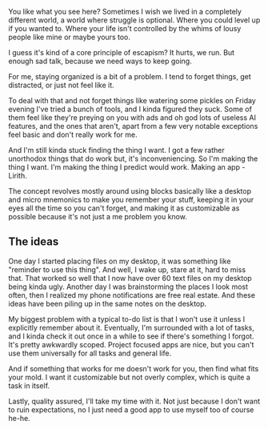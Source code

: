 You like what you see here? Sometimes I wish we lived in a completely different world, a world where struggle is optional. Where you could level up if you wanted to. Where your life isn't controlled by the whims of lousy people like mine or maybe yours too.

I guess it's kind of a core principle of escapism? It hurts, we run. But enough sad talk, because we need ways to keep going.

For me, staying organized is a bit of a problem. I tend to forget things, get distracted, or just not feel like it.

To deal with that and not forget things like watering some pickles on Friday evening I've tried a bunch of tools, and I kinda figured they suck. Some of them feel like they're preying on you with ads and oh god lots of useless AI features, and the ones that aren't, apart from a few very notable exceptions feel basic and don't really work for me.

And I'm still kinda stuck finding the thing I want. I got a few rather unorthodox things that do work but, it's inconveniencing. So I'm making the thing I want. I'm making the thing I predict would work. Making an app - Lirith.

<div id="email-box-placeholder"></div>


The concept revolves mostly around using blocks basically like a desktop and micro mnemonics to make you remember your stuff, keeping it in your eyes all the time so you can't forget, and making it as customizable as possible because it's not just a me problem you know.

## The ideas

One day I started placing files on my desktop, it was something like "reminder to use this thing". And well, I wake up, stare at it, hard to miss that. That worked so well that I now have over 60 text files on my desktop being kinda ugly. Another day I was brainstorming the places I look most often, then I realized my phone notifications are free real estate. And these ideas have been piling up in the same notes on the desktop.

My biggest problem with a typical to-do list is that I won't use it unless I explicitly remember about it. Eventually, I'm surrounded with a lot of tasks, and I kinda check it out once in a while to see if there's something I forgot. It's pretty awkwardly scoped. Project focused apps are nice, but you can't use them universally for all tasks and general life.

And if something that works for me doesn't work for you, then find what fits your mold. I want it customizable but not overly complex, which is quite a task in itself.

Lastly, quality assured, I'll take my time with it. Not just because I don't want to ruin expectations, no I just need a good app to use myself too of course he-he.
